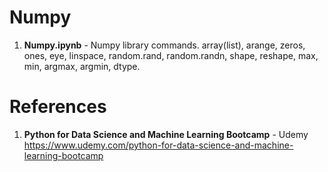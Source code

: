 # Numpy

1.  **Numpy.ipynb** - Numpy library commands.  array(list), arange, zeros, ones, eye, linspace, random.rand, random.randn, shape, reshape, max, min, argmax, argmin, dtype. 
 
#  References
1.  **Python for Data Science and Machine Learning Bootcamp** - Udemy   
	https://www.udemy.com/python-for-data-science-and-machine-learning-bootcamp
